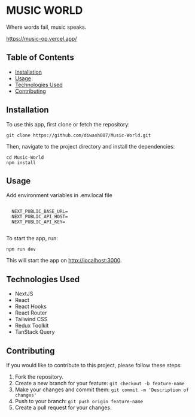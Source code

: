 <body>
  <h1>MUSIC WORLD</h1>
  <p>Where words fail, music speaks.</p>
  <p><a href="https://music-op.vercel.app/">https://music-op.vercel.app/</a>
</p>
  <h2>Table of Contents</h2>
  <ul>
    <li><a href="#installation">Installation</a></li>
    <li><a href="#usage">Usage</a></li>
    <li><a href="#technologies-used">Technologies Used</a></li>
    <li><a href="#contributing">Contributing</a></li>
  </ul>
  <h2>Installation</h2>
  <p>To use this app, first clone or fetch the repository:</p>
  <pre><code>git clone https://github.com/diwash007/Music-World.git</code></pre>
  <p>Then, navigate to the project directory and install the dependencies:</p>
  <pre><code>cd Music-World
npm install</code></pre>
  <h2>Usage</h2>
  <p>Add environment variables in .env.local file</p>
  <pre><code>
  NEXT_PUBLIC_BASE_URL=
  NEXT_PUBLIC_API_HOST=
  NEXT_PUBLIC_API_KEY=
  </pre></code>
  <p>To start the app, run:</p>
  <pre><code>npm run dev</code></pre>
  <p>This will start the app on <a href="http://localhost:3000">http://localhost:3000</a>.</p>
  <h2>Technologies Used</h2>
  <ul>
    <li>NextJS</li>
    <li>React</li>
    <li>React Hooks</li>
    <li>React Router</li>
    <li>Tailwind CSS</li>
    <li>Redux Toolkit</li>
    <li>TanStack Query</li>
  </ul>
  <h2>Contributing</h2>
  <p>If you would like to contribute to this project, please follow these steps:</p>
  <ol>
    <li>Fork the repository.</li>
    <li>Create a new branch for your feature: <code>git checkout -b feature-name</code></li>
    <li>Make your changes and commit them: <code>git commit -m 'Description of changes'</code></li>
    <li>Push to your branch: <code>git push origin feature-name</code></li>
    <li>Create a pull request for your changes.</li>
  </ol>
</body>
